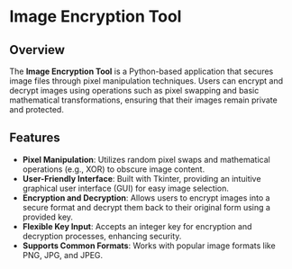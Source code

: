 # Image Encryption Tool

## Overview

The **Image Encryption Tool** is a Python-based application that secures image files through pixel manipulation techniques. Users can encrypt and decrypt images using operations such as pixel swapping and basic mathematical transformations, ensuring that their images remain private and protected.

## Features

- **Pixel Manipulation**: Utilizes random pixel swaps and mathematical operations (e.g., XOR) to obscure image content.
- **User-Friendly Interface**: Built with Tkinter, providing an intuitive graphical user interface (GUI) for easy image selection.
- **Encryption and Decryption**: Allows users to encrypt images into a secure format and decrypt them back to their original form using a provided key.
- **Flexible Key Input**: Accepts an integer key for encryption and decryption processes, enhancing security.
- **Supports Common Formats**: Works with popular image formats like PNG, JPG, and JPEG.

